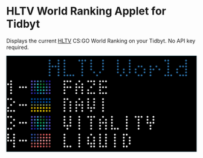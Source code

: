 # HLTV World Ranking Applet for Tidbyt

Displays the current [HLTV](https://www.hltv.org/) CS:GO World Ranking on your Tidbyt. No API key required.

![HLTV World Ranking for Tidbyt](screenshot.png)



